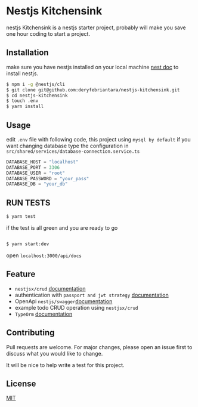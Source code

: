 # Nestjs Kitchensink
nestjs Kitchensink is a nestjs starter project,  probably will make you save one hour coding to start a project.

## Installation

make sure you have nestjs installed on your local machine [nest doc](https://docs.nestjs.com/first-steps) to install nestjs.

```bash
$ npm i -g @nestjs/cli
$ git clone git@github.com:deryfebriantara/nestjs-kitchensink.git
$ cd nestjs-kitchensink
$ touch .env 
$ yarn install
```

## Usage
edit `.env` file with following code, this project using `mysql by default` if you want changing database type the configuration in `src/shared/services/database-connection.service.ts`
```python
DATABASE_HOST = "localhost"
DATABASE_PORT = 3306
DATABASE_USER = "root"
DATABASE_PASSWORD = "your_pass"
DATABASE_DB = "your_db"

```
## RUN TESTS

```bash
$ yarn test
```
if the test is all green and you are ready to go
```bash

$ yarn start:dev

```
open `localhost:3000/api/docs`
## Feature
- `nestjsx/crud` [documentation](https://github.com/nestjsx/crud)
- authentication with `passport and jwt strategy`  [documentation](https://docs.nestjs.com/techniques/authentication)
- OpenApi `nestjs/swagger`[documentation](https://docs.nestjs.com/recipes/swagger)
- example todo CRUD operation using `nestjsx/crud`
- `TypeOrm` [documentation](https://docs.nestjs.com/recipes/sql-typeorm)
## Contributing
Pull requests are welcome. For major changes, please open an issue first to discuss what you would like to change.

It will be nice to help write a test for this project.

## License
[MIT](https://choosealicense.com/licenses/mit/)
